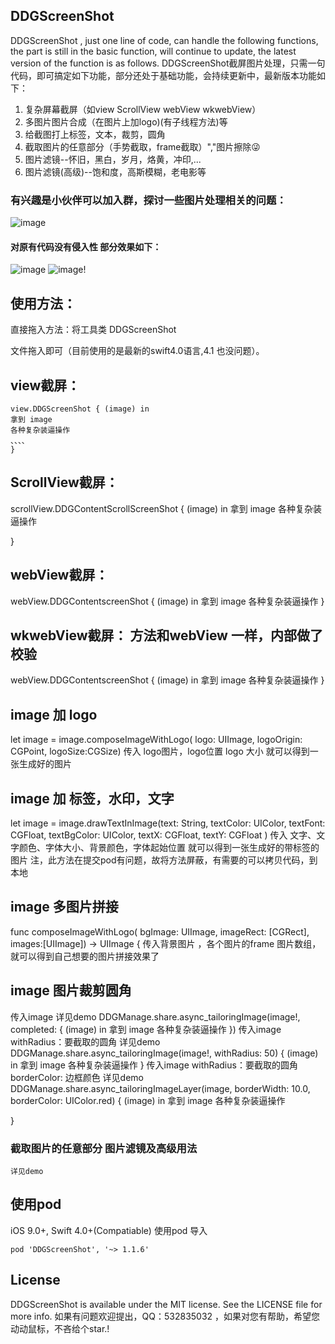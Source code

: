 ## DDGScreenShot
DDGScreenShot , just one line of code, can handle the following functions, the part is still in the basic function, will continue to update, the latest version of the function is as follows.
DDGScreenShot截屏图片处理，只需一句代码，即可搞定如下功能，部分还处于基础功能，会持续更新中，最新版本功能如下：
1. 复杂屏幕截屏（如view ScrollView webView wkwebView）
2. 多图片图片合成（在图片上加logo)(有子线程方法)等
3. 给截图打上标签，文本，裁剪，圆角
4. 截取图片的任意部分（手势截取，frame截取）","图片擦除😜
5. 图片滤镜--怀旧，黑白，岁月，烙黄，冲印,...
6. 图片滤镜(高级)--饱和度，高斯模糊，老电影等
### 有兴趣是小伙伴可以加入群，探讨一些图片处理相关的问题：
![image](https://raw.githubusercontent.com/dudongge/DDGScreenShot/master/gif/QQgroup.png)
#### 对原有代码没有侵入性  部分效果如下：

![image](https://raw.githubusercontent.com/dudongge/DDGScreenShot/master/gif/DDGImage0.gif)
![image](https://raw.githubusercontent.com/dudongge/DDGScreenShot/master/gif/DDGImage1.gif)!


## 使用方法：
直接拖入方法：将工具类 DDGScreenShot


文件拖入即可（目前使用的是最新的swift4.0语言,4.1 也没问题）。
## view截屏：
```
view.DDGScreenShot { (image) in
拿到 image 
各种复杂装逼操作
、、、、
}
```

## ScrollView截屏：

scrollView.DDGContentScrollScreenShot { (image) in
拿到 image 
各种复杂装逼操作

}


## webView截屏：
webView.DDGContentscreenShot { (image) in
拿到 image 
各种复杂装逼操作
}
## wkwebView截屏： 方法和webView 一样，内部做了校验
webView.DDGContentscreenShot { (image) in
拿到 image 
各种复杂装逼操作
}
## image 加 logo
let image = image.composeImageWithLogo( logo: UIImage,
logoOrigin: CGPoint,
logoSize:CGSize) 
传入 logo图片，logo位置 logo 大小 就可以得到一张生成好的图片                         
## image 加 标签，水印，文字
let image = image.drawTextInImage(text: String,
textColor: UIColor,
textFont: CGFloat,
textBgColor: UIColor,
textX: CGFloat,
textY: CGFloat ) 
传入 文字、文字颜色、字体大小、背景颜色，字体起始位置 就可以得到一张生成好的带标签的图片
注，此方法在提交pod有问题，故将方法屏蔽，有需要的可以拷贝代码，到本地
## image 多图片拼接
func composeImageWithLogo( bgImage: UIImage,
imageRect: [CGRect],
images:[UIImage]) -> UIImage {
传入背景图片 ，各个图片的frame 图片数组，就可以得到自己想要的图片拼接效果了 
## image 图片裁剪圆角
传入image 详见demo
DDGManage.share.async_tailoringImage(image!, completed: { (image)  in
拿到 image 
各种复杂装逼操作
})
传入image withRadius：要截取的圆角  详见demo
DDGManage.share.async_tailoringImage(image!, withRadius: 50) { (image) in
拿到 image 
各种复杂装逼操作
}
传入image withRadius：要截取的圆角 borderColor: 边框颜色 详见demo
DDGManage.share.async_tailoringImageLayer(image,
borderWidth: 10.0,
borderColor: UIColor.red) { (image) in
拿到 image 
各种复杂装逼操作 

}
### 截取图片的任意部分 图片滤镜及高级用法
```
详见demo
```

## 使用pod
iOS 9.0+, Swift 4.0+(Compatiable)
使用pod 导入
```
pod 'DDGScreenShot', '~> 1.1.6'
```

## License

DDGScreenShot is available under the MIT license. See the LICENSE file for more info.
如果有问题欢迎提出，QQ：532835032 ，如果对您有帮助，希望您动动鼠标，不吝给个star.!








